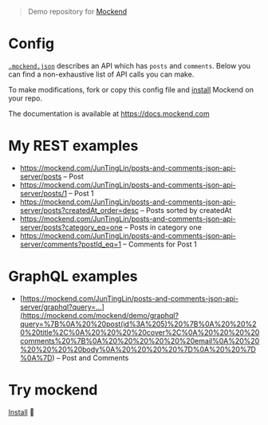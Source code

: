 > Demo repository for [Mockend](https://mockend.com/)

# Config

[`.mockend.json`](.mockend.json) describes an API which has `posts` and `comments`. Below you can find a non-exhaustive list of API calls you can make.

To make modifications, fork or copy this config file and [install](https://github.com/marketplace/mockend) Mockend on your repo.

The documentation is available at https://docs.mockend.com

# My REST examples

- https://mockend.com/JunTingLin/posts-and-comments-json-api-server/posts – Post
- https://mockend.com/JunTingLin/posts-and-comments-json-api-server/posts/1 – Post 1
- https://mockend.com/JunTingLin/posts-and-comments-json-api-server/posts?createdAt_order=desc – Posts sorted by createdAt
- https://mockend.com/JunTingLin/posts-and-comments-json-api-server/posts?category_eq=one – Posts in category one
- https://mockend.com/JunTingLin/posts-and-comments-json-api-server/comments?postId_eq=1 – Comments for Post 1

# GraphQL examples

- [https://mockend.com/JunTingLin/posts-and-comments-json-api-server/graphql?query=...](<https://mockend.com/mockend/demo/graphql?query=%7B%0A%20%20post(id%3A%205)%20%7B%0A%20%20%20%20title%2C%0A%20%20%20%20cover%2C%0A%20%20%20%20comments%20%7B%0A%20%20%20%20%20%20email%0A%20%20%20%20%20%20body%0A%20%20%20%20%7D%0A%20%20%7D%0A%7D>) – Post and Comments

# Try mockend

[Install](https://github.com/marketplace/mockend) 🚀

